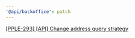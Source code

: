 ```yaml
---
'@api/backoffice': patch
---
```


[[PPLE-293] [API] Change address query strategy](https://linear.app/snts/issue/PPLE-293/api-change-address-query-strategy)
